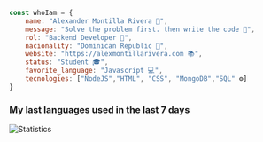 ```Javascript
const whoIam = {
    name: "Alexander Montilla Rivera 📓",
    message: "Solve the problem first. then write the code 🚀",
    rol: "Backend Developer 🥷",
    nacionality: "Dominican Republic 🚩",
    website: "https://alexmontillarivera.com 📚",
    status: "Student 🎓",
    favorite_language: "Javascript 💻",
    tecnologies: ["NodeJS","HTML", "CSS", "MongoDB","SQL" ⚙️]
}
```

### My last languages used in the last 7 days
![Statistics](https://wakatime.com/share/@alexandermontilla/fd7b40f7-cea6-46e5-9459-e0aec17c3f90.svg)

